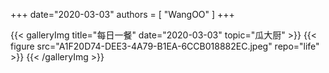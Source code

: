 +++
date="2020-03-03"
authors = [
    "WangOO"
]
+++

{{< galleryImg title="每日一餐" date="2020-03-03" topic="瓜大厨" >}}
    {{< figure src="A1F20D74-DEE3-4A79-B1EA-6CCB018882EC.jpeg" repo="life" >}}
{{< /galleryImg >}}

